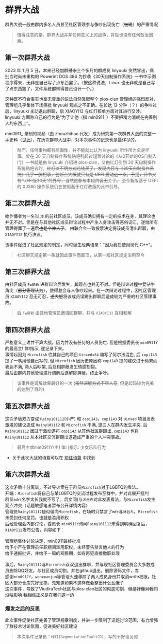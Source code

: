# 群界大战

群界大战一般由群内多名人员甚至社区管理参与争吵出现伤亡（~~被踢~~）的严重情况

> 值得注意的是，群界大战并非任何意义上的战争，背后也没有任何政治因素。

## 第一次群界大战

2023 年 1 月 5 日，本来已经加群~~潜水~~三个多月的群成员 linyuuki 突然冒出，痛批当时尚未重构的 Powerint DOS 386 为抄袭《30天自制操作系统》一书中示例程序得来，无非是自己写了点东西罢了。（按这种说法，Linux 也无非就是自己写了点东西罢了，文件系统都懒得自己设计一个。）

这种既不符合事实也毫无尊重的说法自然激起整个 plos-clan 管理组的强烈反对，管理组几乎集体下场痛批 linyuuki 观点之不正确。在长达 13 分钟（？）的争吵过后，linyuuki 主动退出群聊，后 XIAOYI12 与红灯都单方面对其进行交涉。linyuuki 方面称自己的行为是“为了让他（指 min0911_）不要把精力消耗在完善别人的东西上”。

min0911_ 录制的视频（由 zhouzhihao 代发）成为研究第一次群界大战的完整一手史料（[见此](https://www.bilibili.com/video/BV1UG4y157mS/?spm_id_from=333.999.0.0)），在历次群界大战中，对本次事件的记录也是最详尽的。

> 然而，任何事物都有两面性，并不能就此认为 linyuuki 所作所为全是坏事。曾在 30 天自制操作系统贴吧引起过短暂讨论的《从0开始的OS自制入门》一书就是由 linyuuki 介绍进 plos-clan，又由红灯引到 30 天自制操作系统贴吧去的。~~红灯以不明方式花钱买了，发现内容与《30天自制操作系统》几乎一脉相承，创新点大概就只有是 UEFI 启动这一条。于是，此书又有“UEFI版30天”的外号，当然这都与本段内容无关了。~~ 至今新版基于 UEFI 的 XJ380 操作系统仍在使用基于红灯改版的此书引导。

## 第二次群界大战

始作俑者为一名叫 `凌` 的前社区成员。该成员确实拥有一定的技术在身，其理论也并无不对。但是在与其他社区成员辩论过程中产生人身攻击等恶俗词汇，遂给所有管理得罪了一遍后~~也是个神人了~~。 由联合会一致投票决定将该成员清出群聊，由 `XIAOYI12` 执行决议。

该事件促进了社区规定的制定，同时诞生经典语录：“因为我在使用现代 C++”。

> 社区聊天规定第一条就因此事件而置顶，从第一版社区规定沿用至今

## 第三次群界大战

由社区成员 `Fw萌新` 进群辩论后发生，其观点也并无不对。但是辩论过程中爱钻牛角尖（~~部分管理认为~~），使得总会与人争吵起来。在一次辩论过程中，因社区管理员 `XIAOYI12` 忍无可忍，~~遂大怒~~将该成员误踢出群聊后造成较为严重的社区管理事故。

> 后 `Fw萌新` 由其他管理员邀请回群聊，并与 `XIAOYI12` 互相和解

## 第四次群界大战

严格意义上讲并不算大战，因为并没有任何的人员伤亡. 但是根据委员长 `min0911Y` 的最高主! 体!指示, 遂记录下来。\
事情起因为 `Microfish` 往其自己的项目 `Uinxedx64` 编写了阿尔法混色, 后 `copi143` 提了一嘴用他自己写的, 但 `Microfish` 因历史原因称 `copi143` 提的建议过于频繁而表达不满, 两人后吵架, 后互相屏蔽发生情感割裂。\
最后由群内其他管理进行调解后遂解除屏蔽，终止争吵。

> 该事件是调解效果最好的一次 (~~虽然调解方式不尽人意~~, 但是起码较为完美的达到了目的)

## 第五次群界大战

这次矛盾双方变成 `Rainy101112`(小严) 和 `copi143`。`copi143` 对 `Uinxed` 项目发表激进的建议造成 `Rainy101112` 和 `Microfish` 不满, 遂三人在群内发生冲突. 后 `Rainy101112` 因过于激动遂将 `copi143` 从其他社区群踢出, `copi143` 也将 `Rainy101112` 从本社区交流群踢出遂造成严重的个人冲突事故。

> 最高主席min0911Y(主! 体! )指示: 少女乐队行为

* 关于此次大战的诗篇可以在 [前往诗篇](https://files.plos-clan.org/novel) 中找到

## 第六次群界大战

这次矛盾十分离谱，不过导火索在于群员`Microfish`对于LGBTQ的看法。<br>
开端：`Microfish`将自己与某LGBTQ的交流过程发布至群中，并对此展开批判<br> 
群员`mdr`(名字太长我就不写了，后文同)与`沐谷布`对此发表看法，与`Microfish`发生观点冲突（话题敏感笔者暂布公开详情内容）<br>
管理员`Rainy101112`疑似偏向`Microfish`，在场时只禁言了`mdr`与`沐谷布`，`Microfish`未受到任何惩罚，也就是滥用职权 <br>
后经管理会内部讨论，委员长 `min0911Y`询问`Rainy101112`未得到明确回复后，`XIAOYI12`发布公告，内容如下：<br>
<br>
管理组集体讨论决定，min0911最终批准 <br>
给予小严在管理员任职期间滥用职权，未经警告禁言他人的行为<br>
给予通报批评，并给予一周的观察期，如有再犯直接撤职处理<br>
<br>
事后，`Rainy101112`与`Microfish`双双退出群聊，并与现社区管理委员会大多数成员删除QQ好友，与社区成员切割，并在github退出，删除源码文件，库<br>
感谢`min0911Y`，`wenxuanjun`等管理火速移除了两人成员身份并取消write权限，社区大部分仓库完好无损，~~鬼知道如果不这样做会整出什么幺蛾子~~<br>
这次事件，导致了ViudiraTech社区与plos-clan社区的彻底切割，~~但是好像对我们没啥影响 我相信正义是在我们这一边~~<br>

### 爆发之后的反思
此次事件促使社区完善了管理规章制度，并进一步限制了话题讨论范围，有力增强了群技术讨论氛围，促进美好社区建设<br>
> 本次事件记录员：`绿灯(SegmentationFaultCD)`，写的不好请见谅<br>









